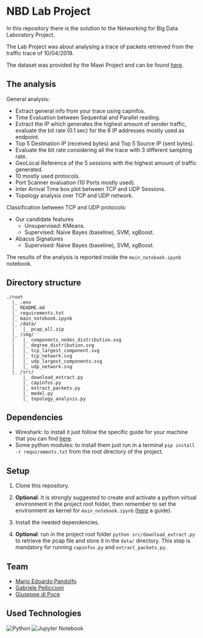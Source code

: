 # NBD Lab Project

In this repository there is the solution to the Networking for Big Data Laboratory Project.

The Lab Project was about analysing a trace of packets retrieved from the traffic trace of 10/04/2019.

The dataset was provided by the Mawi Project and can be found [here](https://drive.google.com/drive/folders/1YMwwPoekwJrw_-UYkZYUkTFqC8bqAy0F).

## The analysis

General analysis:

- Extract general info from your trace using capinfos.
- Time Evaluation between Sequential and Parallel reading.
- Extract the IP which generates the highest amount of sender traffic, evaluate the bit rate (0.1 sec) for the 6 IP addresses mostly used as endpoint.
- Top 5 Destination IP (received bytes) and Top 5 Source IP (sent bytes).
- Evaluate the bit rate considering all the trace with 3 different sampling rate.
- GeoLocal Reference of the 5 sessions with the highest amount of traffic generated.
- 10 mostly used protocols.
- Port Scanner evaluation (10 Ports mostly used).
- Inter Arrival Time box plot between TCP and UDP Sessions.
- Topology analysis over TCP and UDP network.

Classification between TCP and UDP protocols:

- Our candidate features
  - Unsupervised: KMeans.
  - Supervised: Naive Bayes (baseline), SVM, xgBoost.
- Abacus Signatures
  - Supervised: Naive Bayes (baseline), SVM, xgBoost.

The results of the analysis is reported inside the `main_notebook.ipynb` notebook.

## Directory structure

```
./root
  |_ .env
  |_ README.md
  |_ requirements.txt
  |_ main_notebook.ipynb
  |_ /data/
  |   |_ pcap_all.zip
  |_ /img/
  |   |_ components_nodes_distribution.svg
  |   |_ degree_distribution.svg
  |   |_ tcp_largest_component.svg
  |   |_ tcp_network.svg
  |   |_ udp_largest_components.svg
  |   |_ udp_network.svg
  |_ /src/
      |_ download_extract.py
      |_ capinfos.py
      |_ extract_packets.py
      |_ model.py
      |_ topology_analysis.py
```
## Dependencies

 - Wireshark: to install it just follow the specific guide for your machine that you can find [here](https://www.wireshark.org/download.html).
 - Some python modules: to install them just run in a terminal `pip install -r requirements.txt` from the root directory of the project.

## Setup

1. Clone this repository.

2. **Optional**: It is strongly suggested to create and activate a python virtual environment in the project root folder, then remember to set the environment as kernel for `main_notebook.ipynb` ([here](https://janakiev.com/blog/jupyter-virtual-envs/) a guide).

3. Install the needed dependencies.

4. **Optional**: run in the project root folder `python src/download_extract.py` to retrieve the pcap file and store it in the `data/` directory. This step is mandatory for running `capinfos.py` and `extract_packets.py`.

## Team

- [Mario Edoardo Pandolfo](https://github.com/JRhin)
- [Gabriele Pelliccioni](https://github.com/gabrielepelliccioni13)
- [Giuseppe di Poce](https://github.com/giuseppedipoce)

## Used Technologies

![Python](https://img.shields.io/badge/python-3670A0?style=for-the-badge&logo=python&logoColor=ffdd54)
![Jupyter Notebook](https://img.shields.io/badge/jupyter-%23FA0F00.svg?style=for-the-badge&logo=jupyter&logoColor=white)
